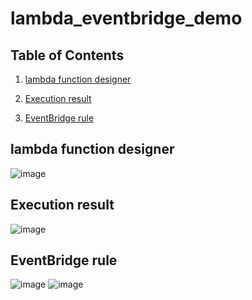 # lambda_eventbridge_demo

## Table of Contents
1. <a href="#introduction">lambda function designer</a>

2. <a href="#identity-access-management-iam">Execution result</a>

3. <a href="#simple-storage-service-s3">EventBridge rule</a>


## lambda function designer

![image](https://user-images.githubusercontent.com/32722949/108004583-45305280-6fc4-11eb-90fe-416a83184241.png)

## Execution result

![image](https://user-images.githubusercontent.com/32722949/108004645-67c26b80-6fc4-11eb-87c6-cd5a8332b168.png)


## EventBridge rule

![image](https://user-images.githubusercontent.com/32722949/107996192-ccbe9700-6fad-11eb-9fab-d7daadc64a0f.png)
![image](https://user-images.githubusercontent.com/32722949/108005828-ce955400-6fc7-11eb-881b-432299d35e00.png)
